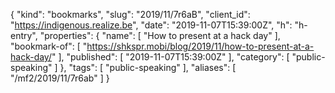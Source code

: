 {
  "kind": "bookmarks",
  "slug": "2019/11/7r6aB",
  "client_id": "https://indigenous.realize.be",
  "date": "2019-11-07T15:39:00Z",
  "h": "h-entry",
  "properties": {
    "name": [
      "How to present at a hack day"
    ],
    "bookmark-of": [
      "https://shkspr.mobi/blog/2019/11/how-to-present-at-a-hack-day/"
    ],
    "published": [
      "2019-11-07T15:39:00Z"
    ],
    "category": [
      "public-speaking"
    ]
  },
  "tags": [
    "public-speaking"
  ],
  "aliases": [
    "/mf2/2019/11/7r6ab"
  ]
}
